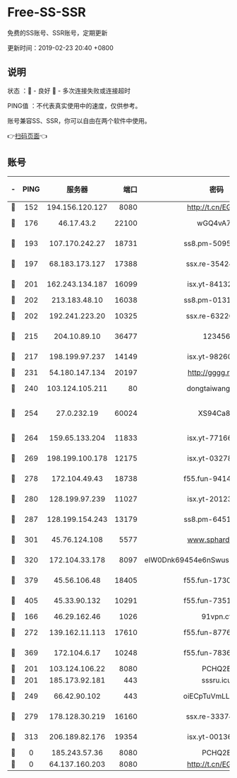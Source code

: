 # Free-SS-SSR

免费的SS账号、SSR账号，定期更新

更新时间：2019-02-23 20:40 +0800

## 说明

状态     ：🙂 - 良好 🙁 - 多次连接失败或连接超时

PING值   ：不代表真实使用中的速度，仅供参考。

账号兼容SS、SSR，你可以自由在两个软件中使用。

👉[扫码页面](https://liesauer.github.io/free-ss-ssr.github.io/)👈

## 账号

|-|PING|服务器|端口|密码|加密方式|区域|
|:----:|:----:|:-----:|-----:|:----:|:----:|:----:|
|🙂|152|194.156.120.127|8080|http://t.cn/EGJIyrl|rc4-md5|RU|
|🙂|176|46.17.43.2|22100|wGQ4vA7D|aes-256-gcm|RU|
|🙂|193|107.170.242.27|18731|ss8.pm-50950263|aes-256-cfb|US|
|🙂|197|68.183.173.127|17388|ssx.re-35424497|aes-256-cfb|US|
|🙂|201|162.243.134.187|16099|isx.yt-84132635|aes-256-cfb|US|
|🙂|202|213.183.48.10|16038|ss8.pm-01318678|rc4-md5|RU|
|🙂|202|192.241.223.20|10325|ssx.re-63226148|aes-256-cfb|US|
|🙂|215|204.10.89.10|36477|123456|aes-256-cfb|US|
|🙂|217|198.199.97.237|14149|isx.yt-98260741|aes-256-cfb|US|
|🙂|231|54.180.147.134|20197|http://gggg.rocks|chacha20|KR|
|🙂|240|103.124.105.211|80|dongtaiwang.com|aes-256-cfb|US|
|🙂|254|27.0.232.19|60024|XS94Ca8K|xchacha20-ietf-poly1305|HK|
|🙂|264|159.65.133.204|11833|isx.yt-77166284|aes-256-cfb|SG|
|🙂|269|198.199.100.178|12175|isx.yt-03278448|aes-256-cfb|US|
|🙂|278|172.104.49.43|18738|f55.fun-94147766|aes-256-cfb|SG|
|🙂|280|128.199.97.239|11027|isx.yt-20123297|aes-256-cfb|SG|
|🙂|287|128.199.154.243|13179|ss8.pm-64511599|aes-256-cfb|SG|
|🙂|301|45.76.124.108|5577|www.sphard.com|aes-256-cfb|AU|
|🙂|320|172.104.33.178|8097|eIW0Dnk69454e6nSwuspv9DmS201tQ0D|aes-256-cfb|SG|
|🙂|379|45.56.106.48|18405|f55.fun-17301402|aes-256-cfb|US|
|🙂|405|45.33.90.132|10291|f55.fun-73512768|aes-256-cfb|US|
|🙂|166|46.29.162.46|1026|91vpn.cf|rc4-md5|RU|
|🙂|272|139.162.11.113|17610|f55.fun-87762700|aes-256-cfb|SG|
|🙂|369|172.104.6.17|10248|f55.fun-78360191|aes-256-cfb|US|
|🙁|201|103.124.106.22|8080|PCHQ2E|rc4-md5|US|
|🙁|201|185.173.92.181|443|sssru.icu|rc4-md5|RU|
|🙁|249|66.42.90.102|443|oiECpTuVmLLxk4Ts|aes-256-cfb|US|
|🙁|279|178.128.30.219|16160|ssx.re-33374521|aes-256-cfb|SG|
|🙁|313|206.189.82.176|19354|isx.yt-00136364|aes-256-cfb|SG|
|🙁|0|185.243.57.36|8080|PCHQ2E|rc4-md5|US|
|🙁|0|64.137.160.203|8080|http://t.cn/EGJIyrl|rc4-md5|CA|
